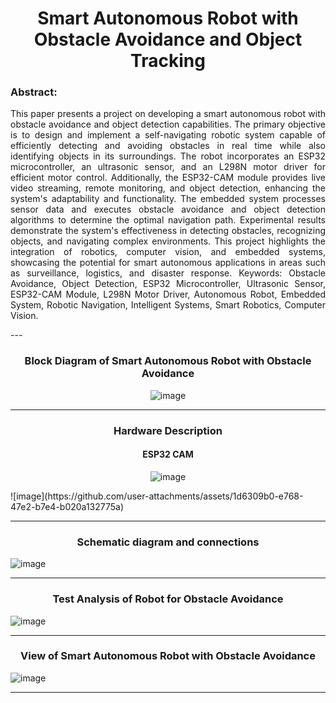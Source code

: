 <h1 align="center">Smart Autonomous Robot with Obstacle Avoidance and Object Tracking</h1>

<h3>Abstract:</h3>

<p align="justify">
    This paper presents a project on developing a smart autonomous robot with obstacle avoidance and object detection capabilities. The primary objective is to design and implement a self-navigating robotic system capable of efficiently detecting and avoiding obstacles in real time while also identifying objects in its surroundings. The robot incorporates an ESP32 microcontroller, an ultrasonic sensor, and an L298N motor driver for efficient motor control. Additionally, the ESP32-CAM module provides live video streaming, remote monitoring, and object detection, enhancing the system's adaptability and functionality. The embedded system processes sensor data and executes obstacle avoidance and object detection algorithms to determine the optimal navigation path. Experimental results demonstrate the system's effectiveness in detecting obstacles, recognizing objects, and navigating complex environments. This project highlights the integration of robotics, computer vision, and embedded systems, showcasing the potential for smart autonomous applications in areas such as surveillance, logistics, and disaster response.
Keywords: Obstacle Avoidance, Object Detection, ESP32 Microcontroller, Ultrasonic Sensor, ESP32-CAM Module, L298N Motor Driver, Autonomous Robot, Embedded System, Robotic Navigation, Intelligent Systems, Smart Robotics, Computer Vision.
</p>
---
<h3 align="center">Block Diagram of Smart Autonomous Robot with Obstacle Avoidance</h3>

<p align="center">
  <img src="https://github.com/user-attachments/assets/24f400ae-e8bf-425e-80a6-0b2db13c7ad5" alt="image"/>
</p>

---
<h3 align="center">Hardware Description</h3>
<h4 align="center">ESP32 CAM</h4>

<p align="center">
  <img src="https://github.com/user-attachments/assets/1d6309b0-e768-47e2-b7e4-b020a132775a" alt="image"/>
</p>
![image](https://github.com/user-attachments/assets/1d6309b0-e768-47e2-b7e4-b020a132775a)

---
<h3 align="center">Schematic diagram and connections</h3>

![image](https://github.com/user-attachments/assets/a1054a32-3b24-4d80-a6a9-21f52d8da0da)

---
<h3 align="center">Test Analysis of Robot for Obstacle Avoidance</h3>

![image](https://github.com/user-attachments/assets/8db028f7-2cbb-42c7-ad19-2f9338d8d629)

---
<h3 align="center">View of Smart Autonomous Robot with Obstacle Avoidance</h3>

![image](https://github.com/user-attachments/assets/d53cdbe2-5747-4fab-8491-06e4fb6a5a2f)

---






